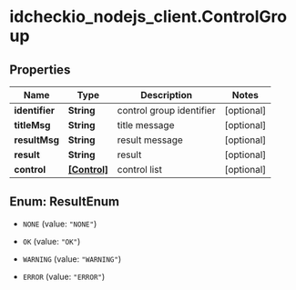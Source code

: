 # idcheckio_nodejs_client.ControlGroup

## Properties
Name | Type | Description | Notes
------------ | ------------- | ------------- | -------------
**identifier** | **String** | control group identifier | [optional] 
**titleMsg** | **String** | title message | [optional] 
**resultMsg** | **String** | result message | [optional] 
**result** | **String** | result | [optional] 
**control** | [**[Control]**](Control.md) | control list | [optional] 


<a name="ResultEnum"></a>
## Enum: ResultEnum


* `NONE` (value: `"NONE"`)

* `OK` (value: `"OK"`)

* `WARNING` (value: `"WARNING"`)

* `ERROR` (value: `"ERROR"`)




